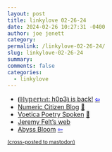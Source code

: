 ```yaml
---
layout: post
title: linkylove 02-26-24
date: 2024-02-26 10:27:31 -0400
author: joe jenett
category: 
permalink: /linkylove-02-26-24/
slug: linkylove-02-26-24
summary: 
comments: false
categories:
  - linkylove
---
```

<ul class="linkylove">
	<li><a title="⦗ℍ𝕪𝕡𝕖𝕣𝔱𝔢𝔵𝔱: h0p3⦘" href="https://h0p3.neocities.org/">⦗ℍ𝕪𝕡𝕖𝕣𝔱𝔢𝔵𝔱: h0p3⦘ is back!</a>  <a title="source" href="https://merveilles.town/@mikael/111931018324517781"><span style="color:blue;">&#8678;</span></a></li>
	<li><a title="numericcitizen" href="https://blog.numericcitizen.me/">Numeric Citizen Blog</a> <a href="https://pinboard.in/u:ramblinggit">📌</a></li>
	<li><a title="Voetica Poetry Spoken" href="https://voetica.com/">Voetica Poetry Spoken</a> <a href="https://pinboard.in/u:carlmjohnson">📌</a></li>
	<li><a title="Jeremy Felt" href="https://jeremyfelt.com/">Jeremy Felt’s web</a></li>
	<li><a title="Abyss Bloom" href="https://abyssbloom.neocities.org/">Abyss Bloom</a>  <a title="source" href="https://lostletters.neocities.org/"><span style="color:blue;">&#8678;</span></a></li>
</ul>

<a href="https://brid.gy/publish/mastodon"><small>(cross-posted to mastodon)</small></a>